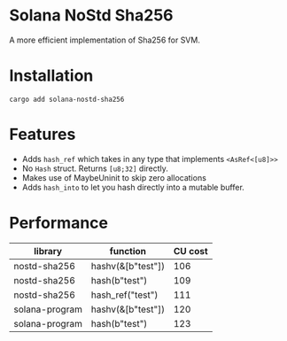 # Solana NoStd Sha256

A more efficient implementation of Sha256 for SVM.

# Installation

```cargo add solana-nostd-sha256```

# Features

- Adds `hash_ref` which takes in any type that implements `<AsRef<[u8]>>`
- No `Hash` struct. Returns `[u8;32]` directly.
- Makes use of MaybeUninit to skip zero allocations
- Adds `hash_into` to let you hash directly into a mutable buffer.

# Performance

| library        | function          | CU cost |
|----------------|-------------------|---------|
| nostd-sha256   | hashv(&[b"test"]) | 106     |
| nostd-sha256   | hash(b"test")     | 109     |
| nostd-sha256   | hash_ref("test")  | 111     |
| solana-program | hashv(&[b"test"]) | 120     |
| solana-program | hash(b"test")     | 123     |
